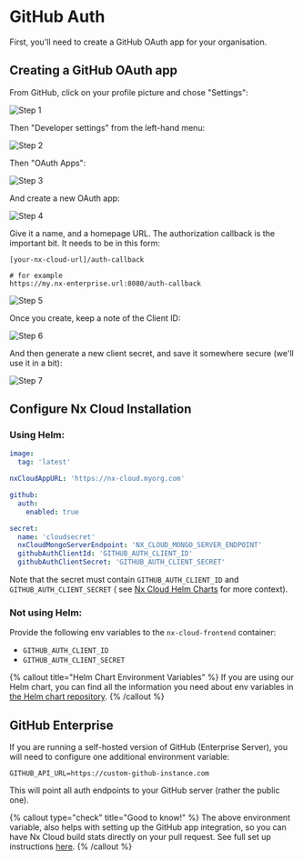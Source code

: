 # GitHub Auth

First, you'll need to create a GitHub OAuth app for your organisation.

## Creating a GitHub OAuth app

From GitHub, click on your profile picture and chose "Settings":

![Step 1](/nx-cloud/private/images/github_auth_step_1.png)

Then "Developer settings" from the left-hand menu:

![Step 2](/nx-cloud/private/images/github_auth_step_2.png)

Then "OAuth Apps":

![Step 3](/nx-cloud/private/images/github_auth_step_3.png)

And create a new OAuth app:

![Step 4](/nx-cloud/private/images/github_auth_step_4.png)

Give it a name, and a homepage URL. The authorization callback is the important bit. It needs to be in this form:

```
[your-nx-cloud-url]/auth-callback

# for example
https://my.nx-enterprise.url:8080/auth-callback
```

![Step 5](/nx-cloud/private/images/github_auth_step_5.png)

Once you create, keep a note of the Client ID:

![Step 6](/nx-cloud/private/images/github_auth_step_6.png)

And then generate a new client secret, and save it somewhere secure (we'll use it in a bit):

![Step 7](/nx-cloud/private/images/github_auth_step_7.png)

## Configure Nx Cloud Installation

### Using Helm:

```yaml
image:
  tag: 'latest'

nxCloudAppURL: 'https://nx-cloud.myorg.com'

github:
  auth:
    enabled: true

secret:
  name: 'cloudsecret'
  nxCloudMongoServerEndpoint: 'NX_CLOUD_MONGO_SERVER_ENDPOINT'
  githubAuthClientId: 'GITHUB_AUTH_CLIENT_ID'
  githubAuthClientSecret: 'GITHUB_AUTH_CLIENT_SECRET'
```

Note that the secret must contain `GITHUB_AUTH_CLIENT_ID` and `GITHUB_AUTH_CLIENT_SECRET` (
see [Nx Cloud Helm Charts](https://github.com/nrwl/nx-cloud-helm) for more context).

### Not using Helm:

Provide the following env variables to the `nx-cloud-frontend` container:

- `GITHUB_AUTH_CLIENT_ID`
- `GITHUB_AUTH_CLIENT_SECRET`

{% callout title="Helm Chart Environment Variables" %}
If you are using our Helm chart, you can find all the information you need about env variables in [the Helm chart repository](https://github.com/nrwl/nx-cloud-helm/blob/main/AUTH-GUIDE.md).
{% /callout %}

## GitHub Enterprise

If you are running a self-hosted version of GitHub (Enterprise Server), you will need to configure one additional
environment variable:

`GITHUB_API_URL=https://custom-github-instance.com`

This will point all auth endpoints to your GitHub server (rather the public one).

{% callout type="check" title="Good to know!" %}
The above environment variable, also helps with setting up the GitHub app integration, so you can have Nx Cloud build
stats directly on your pull request. See full set up instructions [here](/nx-cloud/set-up/github).
{% /callout %}
